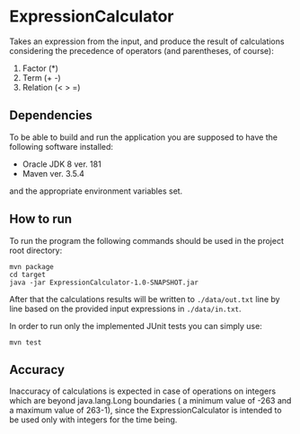 # ExpressionCalculator

Takes an expression from the input, and produce
the result of calculations considering the precedence of operators (and parentheses, of course):

1. Factor (*)
2. Term (+ -)
3. Relation (< > =)


## Dependencies

To be able to build and run the application you are supposed to have the following software installed:

 * Oracle JDK 8 ver. 181
 * Maven ver. 3.5.4  
 
 
  and the appropriate environment variables set.


## How to run

To run the program the following commands should be used in the project root directory:

`mvn package`
<br/>
`cd target`
<br/>
`java -jar ExpressionCalculator-1.0-SNAPSHOT.jar`

After that the calculations results will be written to `./data/out.txt` 
line by line based on the provided input expressions in `./data/in.txt`.  

In order to run only the implemented JUnit tests you can simply use:


`mvn test` 

## Accuracy

Inaccuracy of calculations is expected in case of operations on integers which are beyond 
java.lang.Long boundaries ( a minimum value of -263 and a maximum value of 263-1), since
the ExpressionCalculator is intended to be used only with integers for the time being. 

